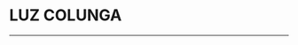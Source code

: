 <!DOCTYPE html>
<html lang="eng">
    <head>
    <meta charset="UTF-8">
    <title>Luz Colunga Portfolio</title>
    <link rel="stylesheet" href="styles.css">
</head>
<body>
    <h1>LUZ COLUNGA</h1>
</body>
<hr></hr>
